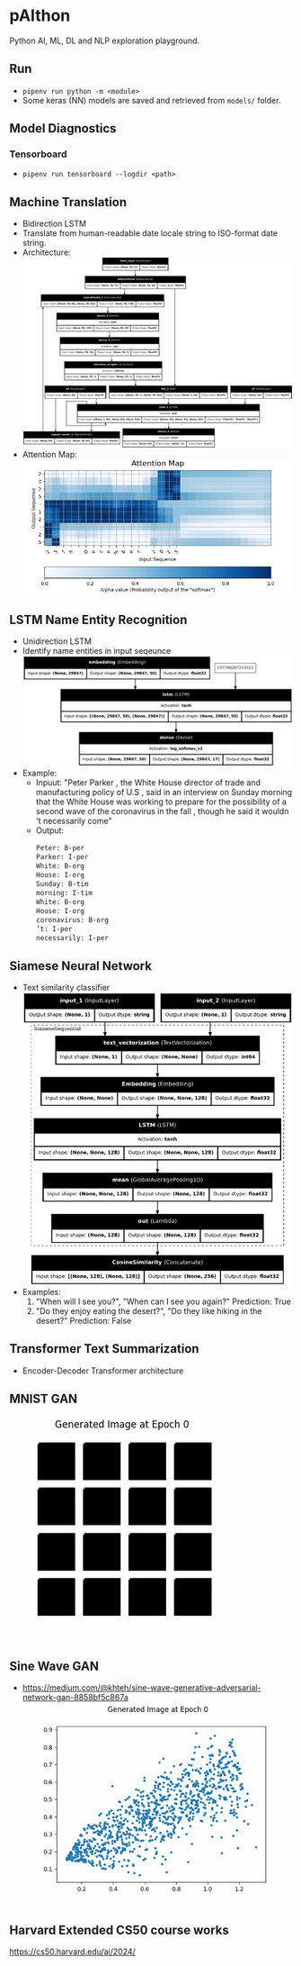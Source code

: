 # pAIthon

Python AI, ML, DL and NLP exploration playground.

## Run

- `pipenv run python -m <module>`
- Some keras (NN) models are saved and retrieved from `models/` folder.

## Model Diagnostics

### Tensorboard

- `pipenv run tensorboard --logdir <path>`

## Machine Translation

- Bidirection LSTM
- Translate from human-readable date locale string to ISO-format date string.
- Architecture:
  ![Machine Translation](images/MachineTranslation.png?raw=true "Machine Translation")
- Attention Map:
  ![Attention Map](images/AttentionMap.png?raw=true "Attention Map")

## LSTM Name Entity Recognition

- Unidirection LSTM
- Identify name entities in input seqeunce
  ![LSTM Name Entity Recognition](images/LSTM_NameEntityRecognition.png?raw=true "LSTM Name Entity Recognition")
- Example:
  - Inpuut: "Peter Parker , the White House director of trade and manufacturing policy of U.S , said in an interview on Sunday morning that the White House was working to prepare for the possibility of a second wave of the coronavirus in the fall , though he said it wouldn ’t necessarily come"
  - Output:
    ```
    Peter: B-per
    Parker: I-per
    White: B-org
    House: I-org
    Sunday: B-tim
    morning: I-tim
    White: B-org
    House: I-org
    coronavirus: B-org
    ’t: I-per
    necessarily: I-per
    ```

## Siamese Neural Network

- Text similarity classifier
  ![Siamese NN](images/SiameseNN.png?raw=true "Siamese NN")
- Examples:
  1. "When will I see you?", "When can I see you again?"
     Prediction: True
  2. "Do they enjoy eating the desert?", "Do they like hiking in the desert?"
     Prediction: False

## Transformer Text Summarization

- Encoder-Decoder Transformer architecture

## MNIST GAN

![MNIST GAN](images/mnist_gan.gif?raw=true "MNIST GAN")

## Sine Wave GAN

- https://medium.com/@khteh/sine-wave-generative-adversarial-network-gan-8858bf5c867a
  ![Sine Wave GAN](images/sinewave_gan.gif?raw=true "Sine Wave GAN")

## Harvard Extended CS50 course works

https://cs50.harvard.edu/ai/2024/
